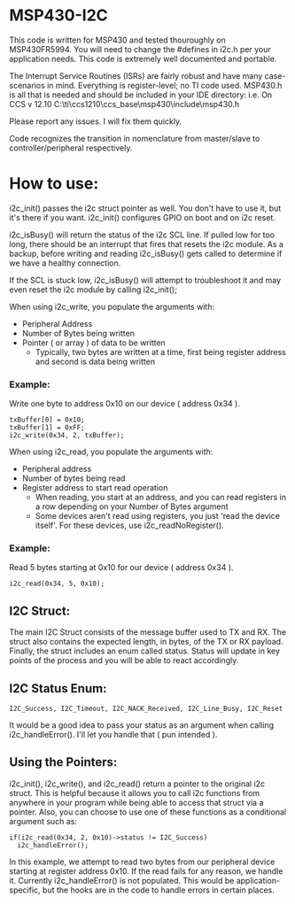 # MSP430-I2C

This code is written for MSP430 and tested thouroughly on MSP430FR5994. You will need to change the #defines in i2c.h per your application needs.
This code is extremely well documented and portable.

The Interrupt Service Routines (ISRs) are fairly robust and have many case-scenarios in mind.
Everything is register-level; no TI code used. MSP430.h is all that is needed and should be included in your IDE directory:
i.e. On CCS v 12.10 C:\ti\ccs1210\ccs_base\msp430\include\msp430.h

Please report any issues. I will fix them quickly.

Code recognizes the transition in nomenclature from master/slave to controller/peripheral respectively.

# How to use:

i2c_init() passes the i2c struct pointer as well. You don't have to use it, but it's there if you want.
i2c_init() configures GPIO on boot and on i2c reset. 

i2c_isBusy() will return the status of the i2c SCL line. If pulled low for too long, there should be an interrupt that fires that resets the i2c module.
As a backup, before writing and reading i2c_isBusy() gets called to determine if we have a healthy connection.

If the SCL is stuck low, i2c_isBusy() will attempt to troubleshoot it and may even reset the i2c module by calling i2c_init();

When using i2c_write, you populate the arguments with:
  - Peripheral Address
  - Number of Bytes being written
  - Pointer ( or array ) of data to be written
      * Typically, two bytes are written at a time, first being register address and second is data being written

### Example:
  Write one byte to address 0x10 on our device ( address 0x34 ).
  
    txBuffer[0] = 0x10;
    txBuffer[1] = 0xFF;
    i2c_write(0x34, 2, txBuffer);
  
When using i2c_read, you populate the arguments with:
  * Peripheral address
  * Number of bytes being read
  * Register address to start read operation
      * When reading, you start at an address, and you can read registers in a row depending on your Number of Bytes argument
      * Some devices aren't read using registers, you just 'read the device itself'. For these devices, use i2c_readNoRegister().
      
### Example:
  Read 5 bytes starting at 0x10 for our device ( address 0x34 ). 
  
    i2c_read(0x34, 5, 0x10);

## I2C Struct:

The main I2C Struct consists of the message buffer used to TX and RX. The struct also contains the expected length, in bytes, of the TX or RX payload. Finally, the struct includes an enum called status. Status will update in key points of the process and you will be able to react accordingly.

## I2C Status Enum:

    I2C_Success, I2C_Timeout, I2C_NACK_Received, I2C_Line_Busy, I2C_Reset
    
It would be a good idea to pass your status as an argument when calling i2c_handleError(). I'll let you handle that ( pun intended ).

## Using the Pointers:

i2c_init(), i2c_write(), and i2c_read() return a pointer to the original i2c struct. This is helpful because it allows you to call i2c functions from anywhere in your program while being able to access that struct via a pointer. Also, you can choose to use one of these functions as a conditional argument such as:
    
    if(i2c_read(0x34, 2, 0x10)->status != I2C_Success)
      i2c_handleError();
     
In this example, we attempt to read two bytes from our peripheral device starting at register address 0x10. If the read fails for any reason, we handle it. Currently i2c_handleError() is not populated. This would be application-specific, but the hooks are in the code to handle errors in certain places.
